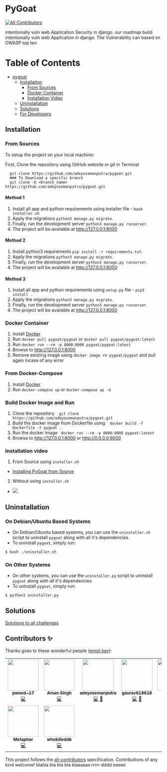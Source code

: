 # PyGoat
<!-- ALL-CONTRIBUTORS-BADGE:START - Do not remove or modify this section -->
[![All Contributors](https://img.shields.io/badge/all_contributors-9-orange.svg?style=flat-square)](#contributors-)
<!-- ALL-CONTRIBUTORS-BADGE:END -->

intentionally vuln web Application Security in django.
our roadmap build intentionally vuln web Application in django. The Vulnerability can based on OWASP top ten
<br>

Table of Contents
=================

* [pygoat](#pygoat)
   * [Installation](#installation)
      * [From Sources](#from-sources)
      * [Docker Container](#docker-container)
      * [Installation Video](#installation-video)
   * [Uninstallation](#uninstallation)
   * [Solutions](/Solutions/solution.md)
   * [For Developers](/docs/dev_guide.md)

## Installation

### From Sources

To setup the project on your local machine:
<br>

First, Clone the repository using GitHub website or git in Terminal
```
  git clone https://github.com/adeyosemanputra/pygoat.git
  ### To Download a specific branch
  git clone -b <branch_name> https://github.com/adeyosemanputra/pygoat.git
```

#### Method 1

1. Install all app and python requirements using installer file - `bash installer.sh`
2. Apply the migrations `python3 manage.py migrate`.<br>
3. Finally, run the development server `python3 manage.py runserver`.<br>
4. The project will be available at <http://127.0.0.1:8000> 

#### Method 2

1. Install python3 requirements `pip install -r requirements.txt`.<br> 
2. Apply the migrations `python3 manage.py migrate`.<br>
3. Finally, run the development server `python3 manage.py runserver`.<br>
4. The project will be available at <http://127.0.0.1:8000> 

#### Method 3

1. Install all app and python requirements using `setup.py` file - `pip3 install .`
2. Apply the migrations `python3 manage.py migrate`.<br>
3. Finally, run the development server `python3 manage.py runserver`.<br>
4. The project will be available at <http://127.0.0.1:8000> 

### Docker Container
1. Install [Docker](https://www.docker.com)
2. Run `docker pull pygoat/pygoat` or `docker pull pygoat/pygoat:latest`
3. Run `docker run --rm -p 8000:8000 pygoat/pygoat:latest`
4. Browse to <http://127.0.0.1:8000> 
5. Remove existing image using `docker image rm pygoat/pygoat` and pull again incase of any error

### From Docker-Compose 
1. Install [Docker](https://www.docker.com)
2. Run `docker-compose up` or `docker-compose up -d`

### Build Docker Image and Run
1. Clone the repository  &ensp; `git clone https://github.com/adeyosemanputra/pygoat.git` 
2. Build the docker image from Dockerfile using &ensp; `docker build -f Dockerfile -t pygoat .`
3. Run the docker image &ensp;`docker run --rm -p 8000:8000 pygoat:latest`
4. Browse to <http://127.0.0.1:8000> or <http://0.0.0.0:8000> 

### Installation video 

1. From Source using `installer.sh`
 - [Installing PyGoat from Source](https://www.youtube.com/watch?v=7bYBJXG3FRQ)
2. Without using `installer.sh`
 - [![](http://img.youtube.com/vi/rfzQiMeiwso/0.jpg)](http://www.youtube.com/watch?v=rfzQiMeiwso "Installation Pygoat")

## Uninstallation

### On Debian/Ubuntu Based Systems
- On Debian/Ubuntu based systems, you can use the `uninstaller.sh` script to uninstall `pygoat` along with all it's dependencies.
- To uninstall `pygoat`, simply run:
```bash
$ bash ./uninstaller.sh
```

### On Other Systems
- On other systems, you can use the `uninstaller.py` script to uninstall `pygoat` along with all it's dependencies
- To uninstall `pygoat`, simply run:
```bash
$ python3 uninstaller.py
```

## Solutions 
<a href="/Solutions/solution.md">Solutions to all challenges</a>

## Contributors ✨

Thanks goes to these wonderful people ([emoji key](https://allcontributors.org/docs/en/emoji-key)):

<!-- ALL-CONTRIBUTORS-LIST:START - Do not remove or modify this section -->
<!-- prettier-ignore-start -->
<!-- markdownlint-disable -->
<table>
  <tr>
    <td align="center"><a href="https://github.com/pwned-17"><img src="https://avatars.githubusercontent.com/u/61360833?v=4?s=100" width="100px;" alt=""/><br /><sub><b>pwned-17</b></sub></a><br /><a href="https://github.com/adeyosemanputra/pygoat/commits?author=pwned-17" title="Code">💻</a></td>
    <td align="center"><a href="https://github.com/prince-7"><img src="https://avatars.githubusercontent.com/u/53997924?v=4?s=100" width="100px;" alt=""/><br /><sub><b>Aman Singh</b></sub></a><br /><a href="https://github.com/adeyosemanputra/pygoat/commits?author=prince-7" title="Code">💻</a></td>
    <td align="center"><a href="https://github.com/adeyosemanputra"><img src="https://avatars.githubusercontent.com/u/24958168?v=4?s=100" width="100px;" alt=""/><br /><sub><b>adeyosemanputra</b></sub></a><br /><a href="https://github.com/adeyosemanputra/pygoat/commits?author=adeyosemanputra" title="Code">💻</a> <a href="https://github.com/adeyosemanputra/pygoat/commits?author=adeyosemanputra" title="Documentation">📖</a></td>
    <td align="center"><a href="https://github.com/gaurav618618"><img src="https://avatars.githubusercontent.com/u/29380890?v=4?s=100" width="100px;" alt=""/><br /><sub><b>gaurav618618</b></sub></a><br /><a href="https://github.com/adeyosemanputra/pygoat/commits?author=gaurav618618" title="Code">💻</a> <a href="https://github.com/adeyosemanputra/pygoat/commits?author=gaurav618618" title="Documentation">📖</a></td>
    <td align="center"><a href="https://github.com/kUSHAL0601"><img src="https://avatars.githubusercontent.com/u/29600964?v=4?s=100" width="100px;" alt=""/><br /><sub><b>MajAK</b></sub></a><br /><a href="https://github.com/adeyosemanputra/pygoat/commits?author=kUSHAL0601" title="Code">💻</a></td>
    <td align="center"><a href="https://github.com/JustinDPerkins"><img src="https://avatars.githubusercontent.com/u/60413733?v=4?s=100" width="100px;" alt=""/><br /><sub><b>JustinPerkins</b></sub></a><br /><a href="https://github.com/adeyosemanputra/pygoat/commits?author=JustinDPerkins" title="Code">💻</a></td>
    <td align="center"><a href="https://github.com/Hkakashi"><img src="https://avatars.githubusercontent.com/u/43193113?v=4?s=100" width="100px;" alt=""/><br /><sub><b>Liu Peng</b></sub></a><br /><a href="https://github.com/adeyosemanputra/pygoat/commits?author=Hkakashi" title="Code">💻</a></td>
  </tr>
  <tr>
    <td align="center"><a href="https://github.com/RupakBiswas-2304"><img src="https://avatars.githubusercontent.com/u/75058161?v=4?s=100" width="100px;" alt=""/><br /><sub><b>Metaphor</b></sub></a><br /><a href="https://github.com/adeyosemanputra/pygoat/commits?author=RupakBiswas-2304" title="Code">💻</a></td>
    <td align="center"><a href="https://whokilleddb.github.io"><img src="https://avatars.githubusercontent.com/u/56482137?v=4?s=100" width="100px;" alt=""/><br /><sub><b>whokilleddb</b></sub></a><br /><a href="https://github.com/adeyosemanputra/pygoat/commits?author=whokilleddb" title="Code">💻</a></td>
  </tr>
</table>

<!-- markdownlint-restore -->
<!-- prettier-ignore-end -->

<!-- ALL-CONTRIBUTORS-LIST:END -->

This project follows the [all-contributors](https://github.com/all-contributors/all-contributors) specification. Contributions of any kind welcome!
blabla bla bla bla
blaaaaaa
rrrrr
dddd
eeeee

